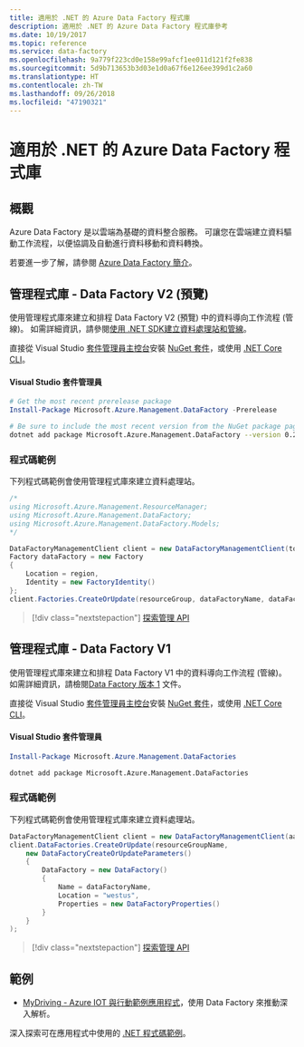 ```yaml
---
title: 適用於 .NET 的 Azure Data Factory 程式庫
description: 適用於 .NET 的 Azure Data Factory 程式庫參考
ms.date: 10/19/2017
ms.topic: reference
ms.service: data-factory
ms.openlocfilehash: 9a779f223cd0e158e99afcf1ee011d121f2fe838
ms.sourcegitcommit: 5d9b713653b3d03e1d0a67f6e126ee399d1c2a60
ms.translationtype: HT
ms.contentlocale: zh-TW
ms.lasthandoff: 09/26/2018
ms.locfileid: "47190321"
---
```

# <a name="azure-data-factory-libraries-for-net"></a>適用於 .NET 的 Azure Data Factory 程式庫

## <a name="overview"></a>概觀

Azure Data Factory 是以雲端為基礎的資料整合服務。 可讓您在雲端建立資料驅動工作流程，以便協調及自動進行資料移動和資料轉換。

若要進一步了解，請參閱 [Azure Data Factory 簡介](/azure/data-factory/data-factory-introduction)。

## <a name="management-library---data-factory-v2-preview"></a>管理程式庫 - Data Factory V2 (預覽)

使用管理程式庫來建立和排程 Data Factory V2 (預覽) 中的資料導向工作流程 (管線)。  如需詳細資訊，請參閱[使用 .NET SDK建立資料處理站和管線](/azure/data-factory/quickstart-create-data-factory-dot-net)。

直接從 Visual Studio [套件管理員主控台][PackageManager]安裝 [NuGet 套件](https://www.nuget.org/packages/Microsoft.Azure.Management.DataFactory)，或使用 [.NET Core CLI][DotNetCLI]。

#### <a name="visual-studio-package-manager"></a>Visual Studio 套件管理員

```powershell
# Get the most recent prerelease package
Install-Package Microsoft.Azure.Management.DataFactory -Prerelease
```

```bash
# Be sure to include the most recent version from the NuGet package page
dotnet add package Microsoft.Azure.Management.DataFactory --version 0.2.0-preview
```

### <a name="code-example"></a>程式碼範例

下列程式碼範例會使用管理程式庫來建立資料處理站。

```csharp
/*
using Microsoft.Azure.Management.ResourceManager;
using Microsoft.Azure.Management.DataFactory;
using Microsoft.Azure.Management.DataFactory.Models;
*/

DataFactoryManagementClient client = new DataFactoryManagementClient(tokenCredentials) { SubscriptionId = subscriptionId };
Factory dataFactory = new Factory
{
    Location = region,
    Identity = new FactoryIdentity()
};
client.Factories.CreateOrUpdate(resourceGroup, dataFactoryName, dataFactory);
```

> [!div class="nextstepaction"]
> [探索管理 API](/dotnet/api/microsoft.azure.management.datafactory)

## <a name="management-library---data-factory-v1"></a>管理程式庫 - Data Factory V1

使用管理程式庫來建立和排程 Data Factory V1 中的資料導向工作流程 (管線)。  如需詳細資訊，請檢閱[Data Factory 版本 1](/azure/data-factory/v1/data-factory-introduction) 文件。

直接從 Visual Studio [套件管理員主控台][PackageManager]安裝 [NuGet 套件](https://www.nuget.org/packages/Microsoft.Azure.Management.DataFactories)，或使用 [.NET Core CLI][DotNetCLI]。

#### <a name="visual-studio-package-manager"></a>Visual Studio 套件管理員

```powershell
Install-Package Microsoft.Azure.Management.DataFactories
```

```bash
dotnet add package Microsoft.Azure.Management.DataFactories
```

### <a name="code-example"></a>程式碼範例

下列程式碼範例會使用管理程式庫來建立資料處理站。

```csharp
DataFactoryManagementClient client = new DataFactoryManagementClient(aadTokenCredentials, resourceManagerUri);
client.DataFactories.CreateOrUpdate(resourceGroupName,
    new DataFactoryCreateOrUpdateParameters()
    {
        DataFactory = new DataFactory()
        {
            Name = dataFactoryName,
            Location = "westus",
            Properties = new DataFactoryProperties()
        }
    }
);
```

> [!div class="nextstepaction"]
> [探索管理 API](/dotnet/api/overview/azure/datafactories/management)

## <a name="samples"></a>範例

* [MyDriving - Azure IOT 與行動範例應用程式](https://azure.microsoft.com/resources/samples/mydriving/)，使用 Data Factory 來推動深入解析。

深入探索可在應用程式中使用的 [.NET 程式碼範例](https://azure.microsoft.com/resources/samples/?platform=dotnet)。

[PackageManager]: https://docs.microsoft.com/nuget/tools/package-manager-console
[DotNetCLI]: https://docs.microsoft.com/dotnet/core/tools/dotnet-add-package
